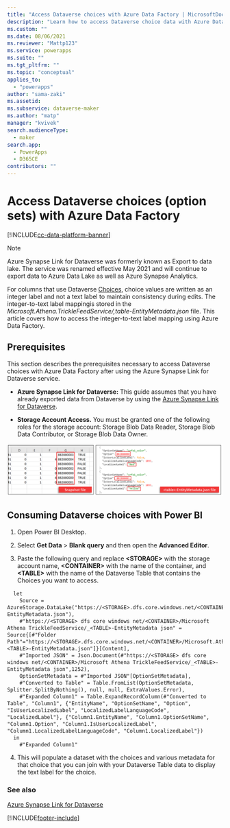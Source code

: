 ```yaml
---
title: "Access Dataverse choices with Azure Data Factory | MicrosoftDocs"
description: "Learn how to access Dataverse choice data with Azure Data Factory."
ms.custom: ""
ms.date: 08/06/2021
ms.reviewer: "Mattp123"
ms.service: powerapps
ms.suite: ""
ms.tgt_pltfrm: ""
ms.topic: "conceptual"
applies_to: 
  - "powerapps"
author: "sama-zaki"
ms.assetid: 
ms.subservice: dataverse-maker
ms.author: "matp"
manager: "kvivek"
search.audienceType: 
  - maker
search.app: 
  - PowerApps
  - D365CE
contributors: ""
---
```


# Access Dataverse choices (option sets) with Azure Data Factory

[!INCLUDE[cc-data-platform-banner](../../includes/cc-data-platform-banner.md)]

> [!NOTE]
> Azure Synapse Link for Dataverse was formerly known as Export to data lake. The service was renamed effective May 2021 and will continue to export data to Azure Data Lake as well as Azure Synapse Analytics.

For columns that use Dataverse [Choices](/powerapps/maker/data-platform/create-edit-global-option-sets), choice values are written as an integer label and not a text label to maintain consistency during edits. The integer-to-text label mappingis stored in the *Microsoft.Athena.TrickleFeedService/,table-EntityMetadata.json* file. This article covers how to access the integer-to-text label mapping using Azure Data Factory.

## Prerequisites

This section describes the prerequisites necessary to access Dataverse choices with Azure Data Factory after using the Azure Synapse Link for Dataverse service.

- **Azure Synapse Link for Dataverse:** This guide assumes that you have already exported data from Dataverse by using the [Azure Synapse Link for Dataverse](export-to-data-lake.md).

- **Storage Account Access.** You must be granted one of the following roles for the storage account: Storage Blob Data Reader, Storage Blob Data Contributor, or Storage Blob Data Owner.

![Access option set.](media/access-option-set.png "Access option set")

## Consuming Dataverse choices with Power BI

1. Open Power BI Desktop.

2. Select **Get Data** > **Blank query** and then open the **Advanced Editor**.

3. Paste the following query and replace **\<STORAGE\>** with the storage account name, **\<CONTAINER\>** with the name of the container, and **\<TABLE\>** with the name of the Dataverse Table that contains the Choices you want to access.

```Power Query M
  let
    Source = AzureStorage.DataLake("https://<STORAGE>.dfs.core.windows.net/<CONTAINER>/Microsoft.Athena.TrickleFeedService/<TABLE>-EntityMetadata.json"),
    #"https://<STORAGE> dfs core windows net/<CONTAINER>/Microsoft Athena TrickleFeedService/_<TABLE>-EntityMetadata json" = Source{[#"Folder Path"="https://<STORAGE>.dfs.core.windows.net/<CONTAINER>/Microsoft.Athena.TrickleFeedService/",Name="<TABLE>-EntityMetadata.json"]}[Content],
    #"Imported JSON" = Json.Document(#"https://<STORAGE> dfs core windows net/<CONTAINER>/Microsoft Athena TrickleFeedService/_<TABLE>-EntityMetadata json",1252),
    OptionSetMetadata = #"Imported JSON"[OptionSetMetadata],
    #"Converted to Table" = Table.FromList(OptionSetMetadata, Splitter.SplitByNothing(), null, null, ExtraValues.Error),
    #"Expanded Column1" = Table.ExpandRecordColumn(#"Converted to Table", "Column1", {"EntityName", "OptionSetName", "Option", "IsUserLocalizedLabel", "LocalizedLabelLanguageCode", "LocalizedLabel"}, {"Column1.EntityName", "Column1.OptionSetName", "Column1.Option", "Column1.IsUserLocalizedLabel", "Column1.LocalizedLabelLanguageCode", "Column1.LocalizedLabel"})
  in
    #"Expanded Column1"
```

4. This will populate a dataset with the choices and various metadata for that choice that you can join with your Dataverse Table data to display the text label for the choice.

### See also

[Azure Synapse Link for Dataverse](./export-to-data-lake.md)

[!INCLUDE[footer-include](../../includes/footer-banner.md)]
